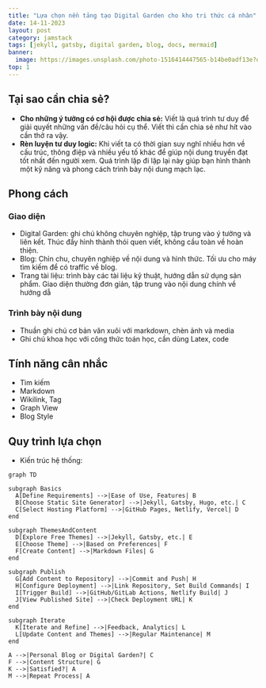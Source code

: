 ```yaml
---
title: "Lựa chọn nền tảng tạo Digital Garden cho kho tri thức cá nhân"
date: 14-11-2023
layout: post
category: jamstack
tags: [jekyll, gatsby, digital garden, blog, docs, mermaid]
banner:
  image: https://images.unsplash.com/photo-1516414447565-b14be0adf13e?q=80&w=1973&auto=format&fit=crop&ixlib=rb-4.0.3&ixid=M3wxMjA3fDB8MHxwaG90by1wYWdlfHx8fGVufDB8fHx8fA%3D%3D
top: 1
---
```


## Tại sao cần chia sẻ?
- **Cho những ý tưởng có cơ hội được chia sẻ:** Viết là quá trình tư duy để giải quyết những vấn đề/câu hỏi cụ thể. Viết thì cần chia sẻ như hít vào cần thở ra vậy.
- **Rèn luyện tư duy logic:** Khi viết ta có thời gian suy nghĩ nhiều hơn về cấu trúc, thông điệp và nhiều yếu tố khác để giúp nội dung truyền đạt tốt nhất đến người xem. Quá trình lặp đi lặp lại này giúp bạn hình thành một kỹ năng và phong cách trình bày nội dung mạch lạc.
## Phong cách

### Giao diện
- Digital Garden: ghi chú không chuyên nghiệp, tập trung vào ý tưởng và liên kết. Thúc đẩy hình thành thói quen viết, không cầu toàn về hoàn thiện.
- Blog: Chỉn chu, chuyên nghiệp về nội dung và hình thức. Tối ưu cho máy tìm kiếm để có traffic về blog.
- Trang tài liệu: trình bày các tài liệu kỹ thuật, hướng dẫn sử dụng sản phẩm. Giao diện thường đơn giản, tập trung vào nội dung chính về hướng dẫ

### Trình bày nội dung
- Thuần ghi chú cơ bản văn xuôi với markdown, chèn ảnh và media
- Ghi chú khoa học với công thức toán học, cần dùng Latex, code

## Tính năng cân nhắc

- Tìm kiếm
- Markdown
- Wikilink, Tag
- Graph View
- Blog Style

## Quy trình lựa chọn
- Kiến trúc hệ thống: 

```mermaid!
graph TD

subgraph Basics
  A[Define Requirements] -->|Ease of Use, Features| B
  B[Choose Static Site Generator] -->|Jekyll, Gatsby, Hugo, etc.| C
  C[Select Hosting Platform] -->|GitHub Pages, Netlify, Vercel| D
end

subgraph ThemesAndContent
  D[Explore Free Themes] -->|Jekyll, Gatsby, etc.| E
  E[Choose Theme] -->|Based on Preferences| F
  F[Create Content] -->|Markdown Files| G
end

subgraph Publish
  G[Add Content to Repository] -->|Commit and Push| H
  H[Configure Deployment] -->|Link Repository, Set Build Commands| I
  I[Trigger Build] -->|GitHub/GitLab Actions, Netlify Build| J
  J[View Published Site] -->|Check Deployment URL| K
end

subgraph Iterate
  K[Iterate and Refine] -->|Feedback, Analytics| L
  L[Update Content and Themes] -->|Regular Maintenance| M
end

A -->|Personal Blog or Digital Garden?| C
F -->|Content Structure| G
K -->|Satisfied?| A
M -->|Repeat Process| A
```